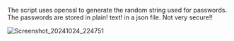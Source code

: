 The script uses openssl to generate the random string used for passwords. The passwords are stored in plain! text! in a json file. Not very secure!!

![Screenshot_20241024_224751](https://github.com/user-attachments/assets/656ad9c0-417a-45d8-8796-c988b30b24be)
